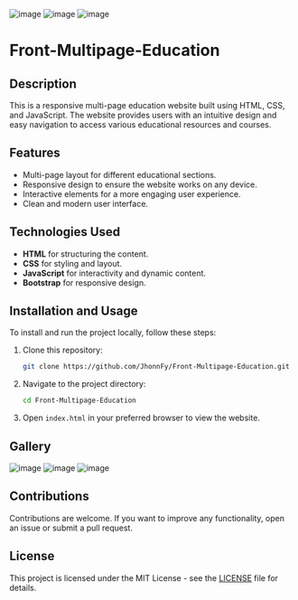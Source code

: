 ![image](https://github.com/JhonnFy/Front-Multipage-Education/assets/97255802/483df612-9e84-4e98-a3e2-1734e8dcd3cb)
![image](https://github.com/JhonnFy/Front-Multipage-Education/assets/97255802/8881bdc3-a803-4298-a1f7-799a3205ad77)
![image](https://github.com/JhonnFy/Front-Multipage-Education/assets/97255802/bdaa81f7-0ca4-4b9e-a2b2-4598ad84fc99)

# Front-Multipage-Education

## Description

This is a responsive multi-page education website built using HTML, CSS, and JavaScript. The website provides users with an intuitive design and easy navigation to access various educational resources and courses.

## Features

- Multi-page layout for different educational sections.
- Responsive design to ensure the website works on any device.
- Interactive elements for a more engaging user experience.
- Clean and modern user interface.

## Technologies Used

- **HTML** for structuring the content.
- **CSS** for styling and layout.
- **JavaScript** for interactivity and dynamic content.
- **Bootstrap** for responsive design.

## Installation and Usage

To install and run the project locally, follow these steps:

1. Clone this repository:
    ```bash
    git clone https://github.com/JhonnFy/Front-Multipage-Education.git
    ```

2. Navigate to the project directory:
    ```bash
    cd Front-Multipage-Education
    ```

3. Open `index.html` in your preferred browser to view the website.

## Gallery
![image](https://github.com/JhonnFy/Front-Multipage-Education/assets/97255802/483df612-9e84-4e98-a3e2-1734e8dcd3cb)
![image](https://github.com/JhonnFy/Front-Multipage-Education/assets/97255802/8881bdc3-a803-4298-a1f7-799a3205ad77)
![image](https://github.com/JhonnFy/Front-Multipage-Education/assets/97255802/bdaa81f7-0ca4-4b9e-a2b2-4598ad84fc99)

## Contributions

Contributions are welcome. If you want to improve any functionality, open an issue or submit a pull request.

## License

This project is licensed under the MIT License - see the [LICENSE](LICENSE) file for details.
